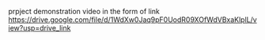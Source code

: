 prpject demonstration video in the form of link
https://drive.google.com/file/d/1WdXw0Jaq9pF0UodR09XOfWdVBxaKlplL/view?usp=drive_link
